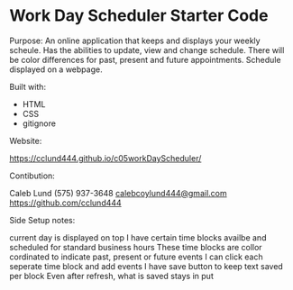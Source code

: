 # Work Day Scheduler Starter Code

Purpose:
An online application that keeps and displays your weekly scheule. Has the abilities to update, view and change schedule. There will be color differences for past, present and future appointments. Schedule displayed on a webpage.


Built with:
* HTML
* CSS
* gitignore

Website:

https://cclund444.github.io/c05workDayScheduler/

Contibution:

Caleb Lund
(575) 937-3648
calebcoylund444@gmail.com
https://github.com/cclund444


Side Setup notes:

current day is displayed on top
I have certain time blocks availbe and scheduled for standard business hours
These time blocks are collor cordinated to indicate past, present or future events
I can click each seperate time block and add events
I have save button to keep text saved per block 
Even after refresh, what is saved stays in put